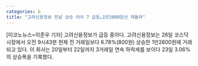 ```yaml
---
categories: b
title: "고려신용정보 전날 상승 이어 7 급등…1만2000원선 재돌파"
---
```

[이코노뉴스=이준우 기자] 고려신용정보가 급등 중이다. 고려신용정보는 26일 코스닥 시장에서 오전 9시43분 현재 전 거래일보다 6.78%(800원) 상승한 1만2600원에 거래되고 있다. 이 회사는 20일부터 22일까지 3거래일 연속 하락세를 보이다 23일 3.06%의 상승폭을 기록했다.